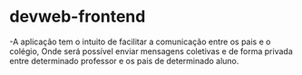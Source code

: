 # devweb-frontend

-A aplicação tem o intuito de facilitar a comunicação entre os pais e o colégio, Onde será possível enviar mensagens coletivas e de forma privada entre determinado professor e os pais de determinado aluno.
